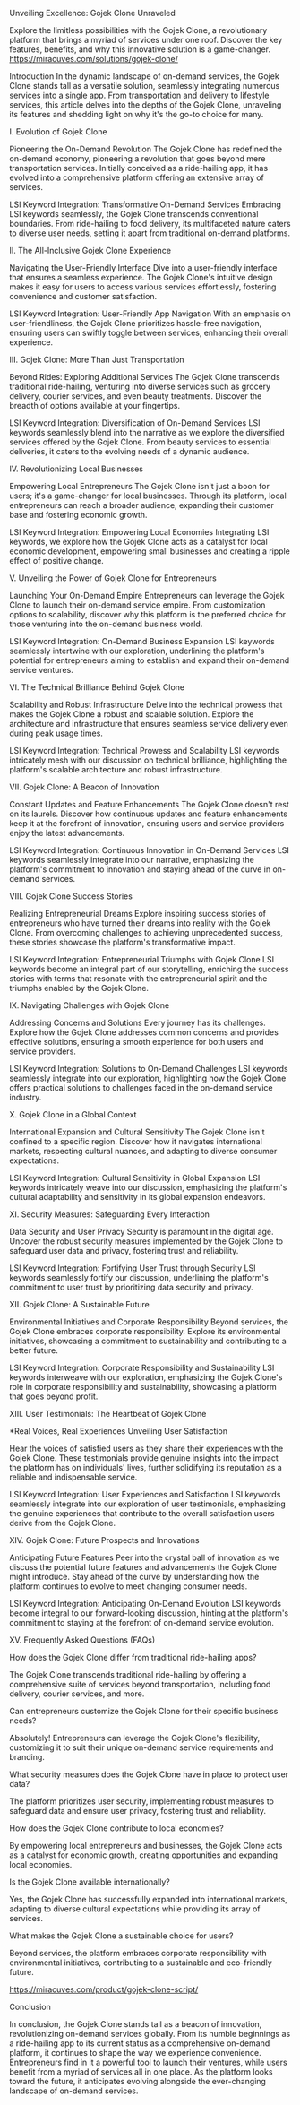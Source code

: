 Unveiling Excellence: Gojek Clone Unraveled

Explore the limitless possibilities with the Gojek Clone, a revolutionary platform that brings a myriad of services under one roof. Discover the key features, benefits, and why this innovative solution is a game-changer.
https://miracuves.com/solutions/gojek-clone/

Introduction
In the dynamic landscape of on-demand services, the Gojek Clone stands tall as a versatile solution, seamlessly integrating numerous services into a single app. From transportation and delivery to lifestyle services, this article delves into the depths of the Gojek Clone, unraveling its features and shedding light on why it's the go-to choice for many.

I. Evolution of Gojek Clone

Pioneering the On-Demand Revolution
The Gojek Clone has redefined the on-demand economy, pioneering a revolution that goes beyond mere transportation services. Initially conceived as a ride-hailing app, it has evolved into a comprehensive platform offering an extensive array of services.

LSI Keyword Integration: Transformative On-Demand Services
Embracing LSI keywords seamlessly, the Gojek Clone transcends conventional boundaries. From ride-hailing to food delivery, its multifaceted nature caters to diverse user needs, setting it apart from traditional on-demand platforms.

II. The All-Inclusive Gojek Clone Experience

Navigating the User-Friendly Interface
Dive into a user-friendly interface that ensures a seamless experience. The Gojek Clone's intuitive design makes it easy for users to access various services effortlessly, fostering convenience and customer satisfaction.

LSI Keyword Integration: User-Friendly App Navigation
With an emphasis on user-friendliness, the Gojek Clone prioritizes hassle-free navigation, ensuring users can swiftly toggle between services, enhancing their overall experience.

III. Gojek Clone: More Than Just Transportation

Beyond Rides: Exploring Additional Services
The Gojek Clone transcends traditional ride-hailing, venturing into diverse services such as grocery delivery, courier services, and even beauty treatments. Discover the breadth of options available at your fingertips.

LSI Keyword Integration: Diversification of On-Demand Services
LSI keywords seamlessly blend into the narrative as we explore the diversified services offered by the Gojek Clone. From beauty services to essential deliveries, it caters to the evolving needs of a dynamic audience.

IV. Revolutionizing Local Businesses

Empowering Local Entrepreneurs
The Gojek Clone isn't just a boon for users; it's a game-changer for local businesses. Through its platform, local entrepreneurs can reach a broader audience, expanding their customer base and fostering economic growth.

LSI Keyword Integration: Empowering Local Economies
Integrating LSI keywords, we explore how the Gojek Clone acts as a catalyst for local economic development, empowering small businesses and creating a ripple effect of positive change.

V. Unveiling the Power of Gojek Clone for Entrepreneurs

Launching Your On-Demand Empire
Entrepreneurs can leverage the Gojek Clone to launch their on-demand service empire. From customization options to scalability, discover why this platform is the preferred choice for those venturing into the on-demand business world.

LSI Keyword Integration: On-Demand Business Expansion
LSI keywords seamlessly intertwine with our exploration, underlining the platform's potential for entrepreneurs aiming to establish and expand their on-demand service ventures.

VI. The Technical Brilliance Behind Gojek Clone

Scalability and Robust Infrastructure
Delve into the technical prowess that makes the Gojek Clone a robust and scalable solution. Explore the architecture and infrastructure that ensures seamless service delivery even during peak usage times.

LSI Keyword Integration: Technical Prowess and Scalability
LSI keywords intricately mesh with our discussion on technical brilliance, highlighting the platform's scalable architecture and robust infrastructure.

VII. Gojek Clone: A Beacon of Innovation

Constant Updates and Feature Enhancements
The Gojek Clone doesn't rest on its laurels. Discover how continuous updates and feature enhancements keep it at the forefront of innovation, ensuring users and service providers enjoy the latest advancements.

LSI Keyword Integration: Continuous Innovation in On-Demand Services
LSI keywords seamlessly integrate into our narrative, emphasizing the platform's commitment to innovation and staying ahead of the curve in on-demand services.

VIII. Gojek Clone Success Stories

Realizing Entrepreneurial Dreams
Explore inspiring success stories of entrepreneurs who have turned their dreams into reality with the Gojek Clone. From overcoming challenges to achieving unprecedented success, these stories showcase the platform's transformative impact.

LSI Keyword Integration: Entrepreneurial Triumphs with Gojek Clone
LSI keywords become an integral part of our storytelling, enriching the success stories with terms that resonate with the entrepreneurial spirit and the triumphs enabled by the Gojek Clone.

IX. Navigating Challenges with Gojek Clone

Addressing Concerns and Solutions
Every journey has its challenges. Explore how the Gojek Clone addresses common concerns and provides effective solutions, ensuring a smooth experience for both users and service providers.

LSI Keyword Integration: Solutions to On-Demand Challenges
LSI keywords seamlessly integrate into our exploration, highlighting how the Gojek Clone offers practical solutions to challenges faced in the on-demand service industry.

X. Gojek Clone in a Global Context

International Expansion and Cultural Sensitivity
The Gojek Clone isn't confined to a specific region. Discover how it navigates international markets, respecting cultural nuances, and adapting to diverse consumer expectations.

LSI Keyword Integration: Cultural Sensitivity in Global Expansion
LSI keywords intricately weave into our discussion, emphasizing the platform's cultural adaptability and sensitivity in its global expansion endeavors.

XI. Security Measures: Safeguarding Every Interaction

Data Security and User Privacy
Security is paramount in the digital age. Uncover the robust security measures implemented by the Gojek Clone to safeguard user data and privacy, fostering trust and reliability.

LSI Keyword Integration: Fortifying User Trust through Security
LSI keywords seamlessly fortify our discussion, underlining the platform's commitment to user trust by prioritizing data security and privacy.

XII. Gojek Clone: A Sustainable Future

Environmental Initiatives and Corporate Responsibility
Beyond services, the Gojek Clone embraces corporate responsibility. Explore its environmental initiatives, showcasing a commitment to sustainability and contributing to a better future.

LSI Keyword Integration: Corporate Responsibility and Sustainability
LSI keywords interweave with our exploration, emphasizing the Gojek Clone's role in corporate responsibility and sustainability, showcasing a platform that goes beyond profit.

XIII. User Testimonials: The Heartbeat of Gojek Clone

*Real Voices, Real Experiences 
Unveiling User Satisfaction

Hear the voices of satisfied users as they share their experiences with the Gojek Clone. These testimonials provide genuine insights into the impact the platform has on individuals' lives, further solidifying its reputation as a reliable and indispensable service.

LSI Keyword Integration: User Experiences and Satisfaction
LSI keywords seamlessly integrate into our exploration of user testimonials, emphasizing the genuine experiences that contribute to the overall satisfaction users derive from the Gojek Clone.

XIV. Gojek Clone: Future Prospects and Innovations

Anticipating Future Features
Peer into the crystal ball of innovation as we discuss the potential future features and advancements the Gojek Clone might introduce. Stay ahead of the curve by understanding how the platform continues to evolve to meet changing consumer needs.

LSI Keyword Integration: Anticipating On-Demand Evolution
LSI keywords become integral to our forward-looking discussion, hinting at the platform's commitment to staying at the forefront of on-demand service evolution.

XV. Frequently Asked Questions (FAQs)

How does the Gojek Clone differ from traditional ride-hailing apps?

The Gojek Clone transcends traditional ride-hailing by offering a comprehensive suite of services beyond transportation, including food delivery, courier services, and more.

Can entrepreneurs customize the Gojek Clone for their specific business needs?

Absolutely! Entrepreneurs can leverage the Gojek Clone's flexibility, customizing it to suit their unique on-demand service requirements and branding.

What security measures does the Gojek Clone have in place to protect user data?

The platform prioritizes user security, implementing robust measures to safeguard data and ensure user privacy, fostering trust and reliability.

How does the Gojek Clone contribute to local economies?

By empowering local entrepreneurs and businesses, the Gojek Clone acts as a catalyst for economic growth, creating opportunities and expanding local economies.

Is the Gojek Clone available internationally?

Yes, the Gojek Clone has successfully expanded into international markets, adapting to diverse cultural expectations while providing its array of services.

What makes the Gojek Clone a sustainable choice for users?

Beyond services, the platform embraces corporate responsibility with environmental initiatives, contributing to a sustainable and eco-friendly future.

https://miracuves.com/product/gojek-clone-script/

Conclusion

In conclusion, the Gojek Clone stands tall as a beacon of innovation, revolutionizing on-demand services globally. From its humble beginnings as a ride-hailing app to its current status as a comprehensive on-demand platform, it continues to shape the way we experience convenience. Entrepreneurs find in it a powerful tool to launch their ventures, while users benefit from a myriad of services all in one place. As the platform looks toward the future, it anticipates evolving alongside the ever-changing landscape of on-demand services.
